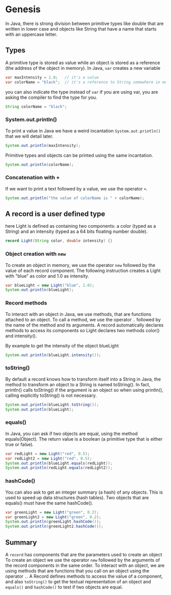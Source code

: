 # Genesis
In Java, there is strong division between primitive types like double that are written in lower case and
objects like String that have a name that starts with an uppercase letter.

## Types
A primitive type is stored as value while an object is stored as
a reference (the address of the object in memory).
In Java, `var` creates a new variable
```java
var maxIntensity = 1.0;   // it's a value
var colorName = "black";  // it's a reference to String somewhere in memory
```

you can also indicate the type instead of `var`
if you are using var, you are asking the compiler to find the type for you.
```java
String colorName = "black";
```

### System.out.println()
To print a value in Java we have a weird incantation `System.out.println()` that we will detail later.
```java
System.out.println(maxIntensity);
```

Primitive types and objects can be printed using the same incantation.
```java
System.out.println(colorName);
```

### Concatenation with +
If we want to print a text followed by a value, we use the operator `+`.
```java
System.out.println("the value of colorName is " + colorName);
```


## A record is a user defined type
here Light is defined as containing two components: a color (typed as a String) and
an intensity (typed as a 64 bits floating number double).
```java
record Light(String color, double intensity) {}
```

### Object creation with `new`
To create an object in memory, we use the operator `new` followed by the value of each record component.
The following instruction creates a Light with "blue" as color and 1.0 as intensity.
```java
var blueLight = new Light("blue", 1.0);
System.out.println(blueLight);
```

### Record methods
To interact with an object in Java, we use methods, that are functions attached to an object.
To call a method, we use the operator `.` followed by the name of the method and its arguments.
A record automatically declares methods to access its components so Light declares two methods
color() and intensity().

By example to get the intensity of the object blueLight
```java
System.out.println(blueLight.intensity());
```

### toString()
By default a record knows how to transform itself into a String
in Java, the method to transform an object to a String is named toString().
In fact, println() calls toString() if the argument is an object
so when using println(), calling explicitly toString() is not necessary.
```java
System.out.println(blueLight.toString());
System.out.println(blueLight);
```

### equals()
In Java, you can ask if two objects are equal, using the method equals(Object).
The return value is a boolean (a primitive type that is either true or false).
```java
var redLight = new Light("red", 0.5);
var redLight2 = new Light("red", 0.5);
System.out.println(blueLight.equals(redLight));
System.out.println(redLight.equals(redLight2));
```

### hashCode()
You can also ask to get an integer summary (a hash) of any objects.
This is used to speed up data structures (hash tables).
Two objects that are equals() must have the same hashCode().
```java
var greenLight = new Light("green", 0.2);
var greenLight2 = new Light("green", 0.2);
System.out.println(greenLight.hashCode());
System.out.println(greenLight2.hashCode());
```


## Summary
A `record` has components that are the parameters used to create an object
To create an object we use the operator `new` followed by the arguments of the
record components in the same order.
To interact with an object, we are using methods that are functions that you
call on an object using the operator `.`.
A Record defines methods to access the value of a component, and also
`toString()` to get the textual representation of an object and
`equals()` and `hashCode()` to test if two objects are equal.
